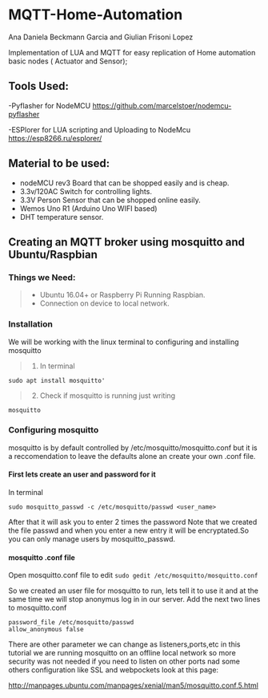 # MQTT-Home-Automation
Ana Daniela Beckmann Garcia and Giulian Frisoni Lopez

Implementation of LUA and MQTT for easy replication of Home automation basic nodes ( Actuator and Sensor);

## Tools Used:
-Pyflasher for NodeMCU
https://github.com/marcelstoer/nodemcu-pyflasher

-ESPlorer for LUA scripting and Uploading to NodeMcu
https://esp8266.ru/esplorer/


## Material to be used:
- nodeMCU rev3 Board that can be shopped easily and is cheap.
- 3.3v/120AC Switch for controlling lights.
- 3.3V Person Sensor that can be shopped online easily.
- Wemos Uno R1 (Arduino Uno WIFI based)
- DHT temperature sensor.

## Creating an MQTT broker using mosquitto and Ubuntu/Raspbian
### Things we Need:
> - Ubuntu 16.04+ or Raspberry Pi Running Raspbian.
> - Connection on device to local network.

### Installation
We will be working with the linux terminal to configuring and installing mosquitto
> 1. In terminal 
```
sudo apt install mosquitto'
```
> 2. Check if mosquitto is running just writing
```
mosquitto
```
### Configuring mosquitto
mosquitto is by default controlled by /etc/mosquitto/mosquitto.conf but it is a reccomendation to leave the defaults alone an create your own .conf file.
#### First lets create an user and password for it
 In terminal
 ```
sudo mosquitto_passwd -c /etc/mosquitto/passwd <user_name> 
```
 After that it will ask you to enter 2 times the password
 Note that we created the file passwd and when you enter a new entry it will be encryptated.So you can only manage users by mosquitto_passwd.
 
 #### mosquitto .conf file
 Open mosquitto.conf file to edit
 ` sudo gedit /etc/mosquitto/mosquitto.conf `
 
 So we created an user file for mosquitto to run, lets tell it to use it and at the same time we will stop anonymus log in in our server.
 Add the next two lines to mosquitto.conf
 ```
 password_file /etc/mosquitto/passwd
allow_anonymous false
 ```
There are other parameter we can change as listeners,ports,etc in this tutorial we are running mosquitto on an offline local network so more  security was not needed if you need to listen on other ports nad some others configuration like SSL and webpockets look at this page:

http://manpages.ubuntu.com/manpages/xenial/man5/mosquitto.conf.5.html


